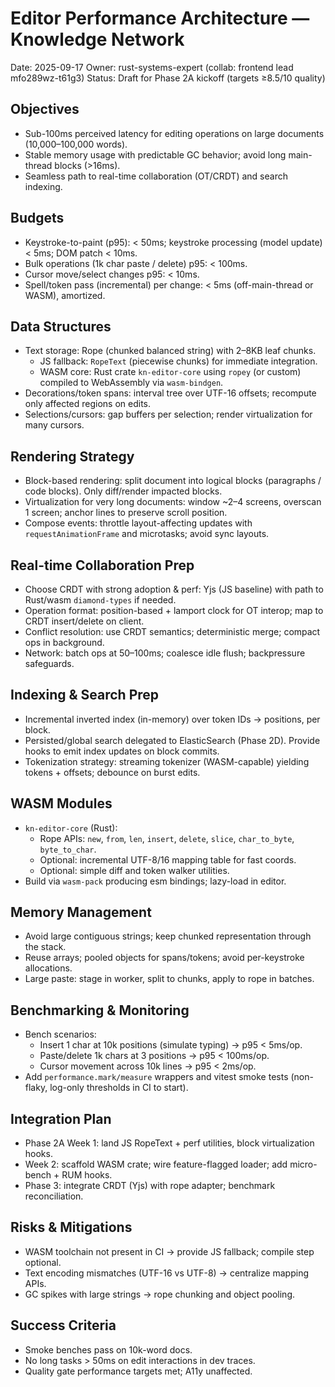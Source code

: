 # Editor Performance Architecture — Knowledge Network

Date: 2025-09-17
Owner: rust-systems-expert (collab: frontend lead mfo289wz-t61g3)
Status: Draft for Phase 2A kickoff (targets ≥8.5/10 quality)

## Objectives
- Sub-100ms perceived latency for editing operations on large documents (10,000–100,000 words).
- Stable memory usage with predictable GC behavior; avoid long main-thread blocks (>16ms).
- Seamless path to real-time collaboration (OT/CRDT) and search indexing.

## Budgets
- Keystroke-to-paint (p95): < 50ms; keystroke processing (model update) < 5ms; DOM patch < 10ms.
- Bulk operations (1k char paste / delete) p95: < 100ms.
- Cursor move/select changes p95: < 10ms.
- Spell/token pass (incremental) per change: < 5ms (off-main-thread or WASM), amortized.

## Data Structures
- Text storage: Rope (chunked balanced string) with 2–8KB leaf chunks.
  - JS fallback: `RopeText` (piecewise chunks) for immediate integration.
  - WASM core: Rust crate `kn-editor-core` using `ropey` (or custom) compiled to WebAssembly via `wasm-bindgen`.
- Decorations/token spans: interval tree over UTF-16 offsets; recompute only affected regions on edits.
- Selections/cursors: gap buffers per selection; render virtualization for many cursors.

## Rendering Strategy
- Block-based rendering: split document into logical blocks (paragraphs / code blocks). Only diff/render impacted blocks.
- Virtualization for very long documents: window ~2–4 screens, overscan 1 screen; anchor lines to preserve scroll position.
- Compose events: throttle layout-affecting updates with `requestAnimationFrame` and microtasks; avoid sync layouts.

## Real-time Collaboration Prep
- Choose CRDT with strong adoption & perf: Yjs (JS baseline) with path to Rust/wasm `diamond-types` if needed.
- Operation format: position-based + lamport clock for OT interop; map to CRDT insert/delete on client.
- Conflict resolution: use CRDT semantics; deterministic merge; compact ops in background.
- Network: batch ops at 50–100ms; coalesce idle flush; backpressure safeguards.

## Indexing & Search Prep
- Incremental inverted index (in-memory) over token IDs → positions, per block.
- Persisted/global search delegated to ElasticSearch (Phase 2D). Provide hooks to emit index updates on block commits.
- Tokenization strategy: streaming tokenizer (WASM-capable) yielding tokens + offsets; debounce on burst edits.

## WASM Modules
- `kn-editor-core` (Rust):
  - Rope APIs: `new`, `from`, `len`, `insert`, `delete`, `slice`, `char_to_byte`, `byte_to_char`.
  - Optional: incremental UTF-8/16 mapping table for fast coords.
  - Optional: simple diff and token walker utilities.
- Build via `wasm-pack` producing esm bindings; lazy-load in editor.

## Memory Management
- Avoid large contiguous strings; keep chunked representation through the stack.
- Reuse arrays; pooled objects for spans/tokens; avoid per-keystroke allocations.
- Large paste: stage in worker, split to chunks, apply to rope in batches.

## Benchmarking & Monitoring
- Bench scenarios:
  - Insert 1 char at 10k positions (simulate typing) → p95 < 5ms/op.
  - Paste/delete 1k chars at 3 positions → p95 < 100ms/op.
  - Cursor movement across 10k lines → p95 < 2ms/op.
- Add `performance.mark/measure` wrappers and vitest smoke tests (non-flaky, log-only thresholds in CI to start).

## Integration Plan
- Phase 2A Week 1: land JS RopeText + perf utilities, block virtualization hooks.
- Week 2: scaffold WASM crate; wire feature-flagged loader; add micro-bench + RUM hooks.
- Phase 3: integrate CRDT (Yjs) with rope adapter; benchmark reconciliation.

## Risks & Mitigations
- WASM toolchain not present in CI → provide JS fallback; compile step optional.
- Text encoding mismatches (UTF-16 vs UTF-8) → centralize mapping APIs.
- GC spikes with large strings → rope chunking and object pooling.

## Success Criteria
- Smoke benches pass on 10k-word docs.
- No long tasks > 50ms on edit interactions in dev traces.
- Quality gate performance targets met; A11y unaffected.

